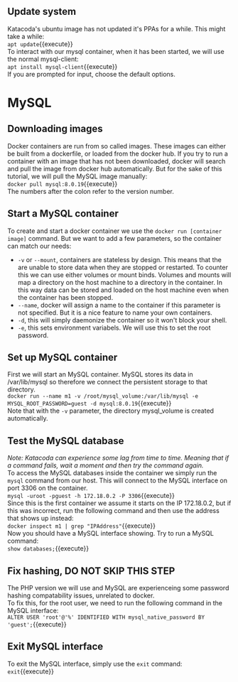## Update system
Katacoda's ubuntu image has not updated it's PPAs for a while. This might take a while:  
`apt update`{{execute}}  
To interact with our mysql container, when it has been started, we will use the normal mysql-client:  
`apt install mysql-client`{{execute}}  
If you are prompted for input, choose the default options.

# MySQL

## Downloading images
Docker containers are run from so called images. These images can either be built from a dockerfile, or loaded from the docker hub. If you try to run a container with an image that has not been downloaded, docker will search and pull the image from docker hub automatically. But for the sake of this tutorial, we will pull the MySQL image manually:     
`docker pull mysql:8.0.19`{{execute}}  
The numbers after the colon refer to the version number. 

## Start a MySQL container
To create and start a docker container we use the `docker run [container image]` command. But we want to add a few parameters, so the container can match our needs:  
* `-v` or `--mount`, containers are stateless by design. This means that the are unable to store data when they are stopped or restarted. To counter this we can use either volumes or mount binds. Volumes and mounts will map a directory on the host machine to a directory in the container. In this way data can be stored and loaded on the host machine even when the container has been stopped.  
* `--name`, docker will assign a name to the container if this parameter is not specified. But it is a nice feature to name your own containers.
* `-d`, this will simply daemonize the container so it won't block your shell.  
* `-e`, this sets environment variabels. We will use this to set the root password.

## Set up MySQL container
First we will start an MySQL container. MySQL stores its data in /var/lib/mysql so therefore we connect the persistent storage to that directory.  
`docker run --name m1 -v /root/mysql_volume:/var/lib/mysql -e MYSQL_ROOT_PASSWORD=guest -d mysql:8.0.19`{{execute}}  
Note that with the `-v` parameter, the directory mysql_volume is created automatically.  

## Test the MySQL database
*Note: Katacoda can experience some lag from time to time. Meaning that if a command fails, wait a moment and then try the command again.*   
To access the MySQL databases inside the container we simply run the `mysql` command from our host. This will connect to the MySQL interface on port 3306 on the container.  
`mysql -uroot -pguest -h 172.18.0.2 -P 3306`{{execute}}  
Since this is the first container we assume it starts on the IP 172.18.0.2, but if this was incorrect, run the following command and then use the address that shows up instead:  
`docker inspect m1 | grep "IPAddress"`{{execute}}  
Now you should have a MySQL interface showing. Try to run a MySQL command:  
`show databases;`{{execute}}  
## Fix hashing, DO NOT SKIP THIS STEP
The PHP version we will use and MySQL are experienceing some password hashing compatability issues, unrelated to docker.  
To fix this, for the root user, we need to run the following command in the MySQL interface:  
`ALTER USER 'root'@'%' IDENTIFIED WITH mysql_native_password BY 'guest';`{{execute}}  
## Exit MySQL interface
To exit the MySQL interface, simply use the `exit` command:  
`exit`{{execute}}  
